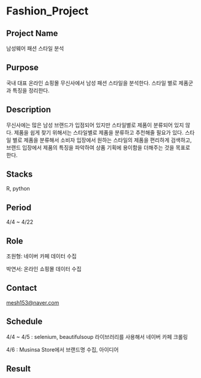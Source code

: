 # Fashion_Project

## Project Name

남성웨어 패션 스타일 분석

## Purpose

국내 대표 온라인 쇼핑몰 무신사에서 남성 패션 스타일을 분석한다. 스타일 별로 제품군과 특징을 정리한다.

## Description

무신사에는 많은 남성 브랜드가 입점되어 있지만 스타일별로 제품이 분류되어 있지 않다. 
제품을 쉽게 찾기 위해서는 스타일별로 제품을 분류하고 추천해줄 필요가 있다.
스타일 별로 제품을 분류해서 소비자 입장에서 원하는 스타일의 제품을 편리하게 검색하고, 브랜드 입장에서 제품의 특징을 파악하여 상품 기획에 용이함을 더해주는 것을 목표로 한다.

## Stacks
R, python

## Period

4/4 ~ 4/22

## Role

조원형: 네이버 카페 데이터 수집

박연서: 온라인 쇼핑몰 데이터 수집

## Contact

mesh153@naver.com

## Schedule

4/4 ~ 4/5 : selenium, beautifulsoup 라이브러리를 사용해서 네이버 카페 크롤링

4/6 : Musinsa Store에서 브랜드명 수집, 아이디어 

## Result

